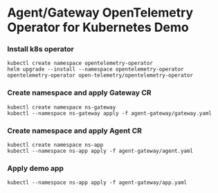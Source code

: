 # Agent/Gateway OpenTelemetry Operator for Kubernetes Demo

### Install k8s operator
```
kubectl create namespace opentelemetry-operator
helm upgrade --install --namespace opentelemetry-operator opentelemetry-operator open-telemetry/opentelemetry-operator
```

### Create namespace and apply Gateway CR
```
kubectl create namespace ns-gateway
kubectl --namespace ns-gateway apply -f agent-gateway/gateway.yaml
```

### Create namespace and apply Agent CR
```
kubectl create namespace ns-app
kubectl --namespace ns-app apply -f agent-gateway/agent.yaml
```

### Apply demo app
```
kubectl --namespace ns-app apply -f agent-gateway/app.yaml
```
